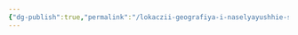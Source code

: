 ```yaml
---
{"dg-publish":true,"permalink":"/lokaczii-geografiya-i-naselyayushhie-sushhestva/kosmicheskaya-sicziliya/nemeton/nemeton/","dgPassFrontmatter":true}
---
```



